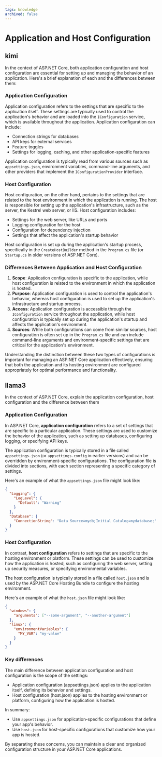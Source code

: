 ```yaml
---
tags: knowledge
archived: false
---
```

# Application and Host Configuration

## kimi

In the context of ASP.NET Core, both application configuration and host configuration are essential for setting up and managing the behavior of an application. Here's a brief explanation of each and the differences between them:
### Application Configuration
Application configuration refers to the settings that are specific to the application itself. These settings are typically used to control the application's behavior and are loaded into the `IConfiguration` service, which is available throughout the application. Application configuration can include:

- Connection strings for databases
- API keys for external services
- Feature toggles
- Settings for logging, caching, and other application-specific features

Application configuration is typically read from various sources such as `appsettings.json`, environment variables, command-line arguments, and other providers that implement the `IConfigurationProvider` interface.

### Host Configuration
Host configuration, on the other hand, pertains to the settings that are related to the host environment in which the application is running. The host is responsible for setting up the application's infrastructure, such as the server, the Kestrel web server, or IIS. Host configuration includes:

- Settings for the web server, like URLs and ports
- Logging configuration for the host
- Configuration for dependency injection
- Settings that affect the application's startup behavior

Host configuration is set up during the application's startup process, specifically in the `CreateHostBuilder` method in the `Program.cs` file (or `Startup.cs` in older versions of ASP.NET Core).

### Differences Between Application and Host Configuration
1. **Scope**: Application configuration is specific to the application, while host configuration is related to the environment in which the application is hosted.
2. **Purpose**: Application configuration is used to control the application's behavior, whereas host configuration is used to set up the application's infrastructure and startup process.
3. **Access**: Application configuration is accessible through the `IConfiguration` service throughout the application, while host configuration is typically set up during the application's startup and affects the application's environment.
4. **Sources**: While both configurations can come from similar sources, host configuration is often set up in the `Program.cs` file and can include command-line arguments and environment-specific settings that are critical for the application's environment.

Understanding the distinction between these two types of configurations is important for managing an ASP.NET Core application effectively, ensuring that both the application and its hosting environment are configured appropriately for optimal performance and functionality.

## llama3

In the context of ASP.NET Core, explain the application configuration, host configuration and the difference between them

### **Application Configuration**

In ASP.NET Core, **application configuration** refers to a set of settings that are specific to a particular application. These settings are used to customize the behavior of the application, such as setting up databases, configuring logging, or specifying API keys.

The application configuration is typically stored in a file called `appsettings.json` (or `appsettings.config` in earlier versions) and can be overridden by environment-specific configurations. The configuration file is divided into sections, with each section representing a specific category of settings.

Here's an example of what the `appsettings.json` file might look like:
```json
{
  "Logging": {
    "LogLevel": {
      "Default": "Warning"
    }
  },
  "Database": {
    "ConnectionString": "Data Source=mydb;Initial Catalog=mydatabase;"
  }
}
```
### **Host Configuration**

In contrast, **host configuration** refers to settings that are specific to the hosting environment or platform. These settings can be used to customize how the application is hosted, such as configuring the web server, setting up security measures, or specifying environmental variables.

The host configuration is typically stored in a file called `host.json` and is used by the ASP.NET Core Hosting Bundle to configure the hosting environment.

Here's an example of what the `host.json` file might look like:
```json
{
  "windows": {
    "arguments": ["--some-argument", "--another-argument"]
  },
  "linux": {
    "environmentVariables": {
      "MY_VAR": "my-value"
    }
  }
}
```
### **Key differences**

The main difference between application configuration and host configuration is the scope of the settings:

* Application configuration (appsettings.json) applies to the application itself, defining its behavior and settings.
* Host configuration (host.json) applies to the hosting environment or platform, configuring how the application is hosted.

In summary:

* Use `appsettings.json` for application-specific configurations that define your app's behavior.
* Use `host.json` for host-specific configurations that customize how your app is hosted.

By separating these concerns, you can maintain a clear and organized configuration structure in your ASP.NET Core applications.